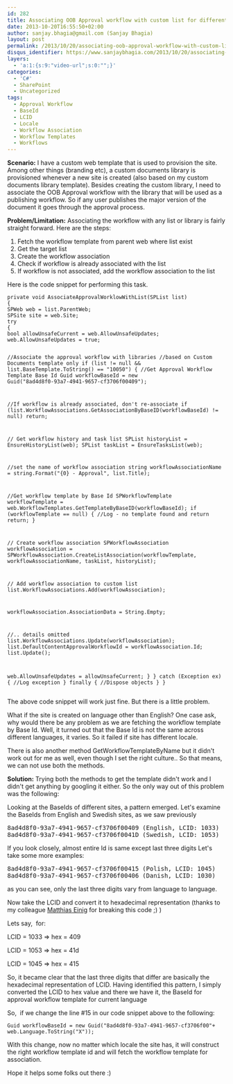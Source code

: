 ```yaml
---
id: 282
title: Associating OOB Approval workflow with custom list for different Locale (LCIDs)
date: 2013-10-20T16:55:50+02:00
author: sanjay.bhagia@gmail.com (Sanjay Bhagia)
layout: post
permalink: /2013/10/20/associating-oob-approval-workflow-with-custom-list-for-different-locale-lcids/
disqus_identifier: https://www.sanjaybhagia.com/2013/10/20/associating-oob-approval-workflow-with-custom-list-for-different-locale-lcids/
layers:
  - 'a:1:{s:9:"video-url";s:0:"";}'
categories:
  - 'C#'
  - SharePoint
  - Uncategorized
tags:
  - Approval Workflow
  - BaseId
  - LCID
  - Locale
  - Workflow Association
  - Workflow Templates
  - Workflows
---
```

<strong>Scenario:</strong> I have a custom web template that is used to provision the site. Among other things (branding etc), a custom documents library is provisioned whenever a new site is created (also based on my custom documents library template). Besides creating the custom library, I need to associate the OOB Approval workflow with the library that will be used as a publishing workflow. So if any user publishes the major version of the document it goes through the approval process.

<strong>Problem/Limitation:</strong> Associating the workflow with any list or library is fairly straight forward. Here are the steps:
<ol>
 	<li>Fetch the workflow template from parent web where list exist</li>
 	<li>Get the target list</li>
 	<li>Create the workflow association</li>
 	<li>Check if workflow is already associated with the list</li>
 	<li>If workflow is not associated, add the workflow association to the list</li>
</ol>
Here is the code snippet for performing this task.
<pre><code class="csharp">private void AssociateApprovalWorklowWithList(SPList list)
{
SPWeb web = list.ParentWeb;
SPSite site = web.Site;
try
{
bool allowUnsafeCurrent = web.AllowUnsafeUpdates;
web.AllowUnsafeUpdates = true;

//Associate the approval workflow with libraries
//based on Custom Documents template only
if (list != null &amp;&amp; list.BaseTemplate.ToString() == "10050")
{
//Get Approval Workflow Template Base Id
Guid workflowBaseId = new Guid("8ad4d8f0-93a7-4941-9657-cf3706f00409");

//If workflow is already associated, don't re-associate
if (list.WorkflowAssociations.GetAssociationByBaseID(workflowBaseId) != null)
return;

// Get workflow history and task list
SPList historyList = EnsureHistoryList(web);
SPList taskList = EnsureTasksList(web);

//set the name of workflow association
string workflowAssociationName = string.Format("{0} - Approval", list.Title);

//Get workflow template by Base Id
SPWorkflowTemplate workflowTemplate = web.WorkflowTemplates.GetTemplateByBaseID(workflowBaseId);
if (workflowTemplate == null)
{
//Log - no template found and return
return;
}

// Create workflow association
SPWorkflowAssociation workflowAssociation =
SPWorkflowAssociation.CreateListAssociation(workflowTemplate, workflowAssociationName,
taskList, historyList);

// Add workflow association to custom list
list.WorkflowAssociations.Add(workflowAssociation);

workflowAssociation.AssociationData = String.Empty;

//.. details omitted
list.WorkflowAssociations.Update(workflowAssociation);
list.DefaultContentApprovalWorkflowId = workflowAssociation.Id;
list.Update();

web.AllowUnsafeUpdates = allowUnsafeCurrent;
}
}
catch (Exception ex)
{
//Log exception
}
finally
{
//Dispose objects
}
}</code></pre>
The above code snippet will work just fine. But there is a little problem.

What if the site is created on language other than English? One case ask, why would there be any problem as we are fetching the workflow template by Base Id. Well, it turned out that the Base Id is not the same across different languages, it varies. So it failed if site has different locale.

There is also another method GetWorkflowTemplateByName but it didn't work out for me as well, even though I set the right culture.. So that means, we can not use both the methods.

<strong>Solution:</strong> Trying both the methods to get the template didn't work and I didn't get anything by googling it either. So the only way out of this problem was the following:

Looking at the BaseIds of different sites, a pattern emerged. Let's examine the BaseIds from English and Swedish sites, as we saw previously
<pre>8ad4d8f0-93a7-4941-9657-cf3706f00409 (English, LCID: 1033)
8ad4d8f0-93a7-4941-9657-cf3706f0041D (Swedish, LCID: 1053)</pre>
If you look closely, almost entire Id is same except last three digits Let's take some more examples:
<pre>8ad4d8f0-93a7-4941-9657-cf3706f00415 (Polish, LCID: 1045)
8ad4d8f0-93a7-4941-9657-cf3706f00406 (Danish, LCID: 1030)</pre>
as you can see, only the last three digits vary from language to language.

Now take the LCID and convert it to hexadecimal representation (thanks to my colleague <a title="Matthias Einig" href="https://twitter.com/mattein">Matthias Einig</a> for breaking this code ;) )

Lets say,  for:

LCID = 1033 =&gt; hex = 409

LCID = 1053 =&gt; hex = 41d

LCID = 1045 =&gt; hex = 415

So, it became clear that the last three digits that differ are basically the hexadecimal representation of LCID. Having identified this pattern, I simply converted the LCID to hex value and there we have it, the BaseId for approval workflow template for current language

So,  if we change the line #15 in our code snippet above to the following:
<pre><code class="csharp">Guid workflowBaseId = new Guid("8ad4d8f0-93a7-4941-9657-cf3706f00"+ web.Language.ToString("X"));</code></pre>
With this change, now no matter which locale the site has, it will construct the right workflow template id and will fetch the workflow template for association.

Hope it helps some folks out there :)